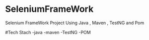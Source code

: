 # SeleniumFrameWork
Selenium FrameWork Project Using Java , Maven , TestNG and Pom



#Tech Stach
-java
-maven
-TestNG
-POM

